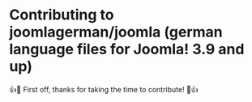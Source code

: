 # Contributing to joomlagerman/joomla (german language files for Joomla! 3.9 and up)

:+1::tada: First off, thanks for taking the time to contribute! :tada::+1:
